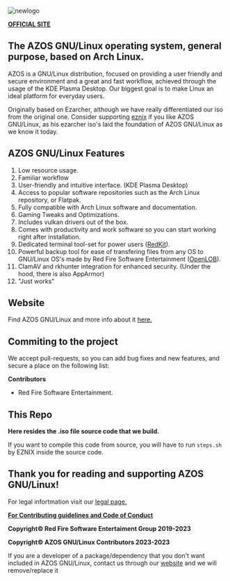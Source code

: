 ![newlogo](https://github.com/RedFireSoftwareEntertainment/AZOS-GNU-Linux/assets/98542488/09158202-4d60-48a4-8c00-00c1cadc76da)

[**OFFICIAL SITE**](https://sites.google.com/view/azosofficialsite/home)

## **The AZOS GNU/Linux operating system, general purpose, based on Arch Linux.**

AZOS is a GNU/Linux distribution, focused on providing a user friendly and secure environment and a great and fast workflow, achieved through the usage of the KDE Plasma Desktop. Our biggest goal is to make Linux an ideal platform for everyday users.

Originally based on Ezarcher, although we have really differentiated our iso from the original one. Consider supporting [eznix](https://www.youtube.com/@eznix) if you like AZOS GNU/Linux, as his ezarcher iso's laid the foundation of AZOS GNU/Linux as we know it today.

## AZOS GNU/Linux Features
 
 1. Low resource usage.
 2. Familiar workflow
 3. User-friendly and intuitive interface. (KDE Plasma Desktop)
 4. Access to popular software repositories such as the Arch Linux repository, or Flatpak. 
 5. Fully compatible with Arch Linux software and documentation.
 6. Gaming Tweaks and Optimizations.
 7. Includes vulkan drivers out of the box.
 8. Comes with productivity and work software so you can start working right after installation.
 9. Dedicated terminal tool-set for power users ([RedKit](https://github.com/RedFireSoftwareEntertainment/RedKit)).
 10. Powerful backup tool for ease of transfering files from any OS to GNU/Linux OS's made by Red Fire Software Entertainment ([OpenLOB](https://github.com/RedFireSoftwareEntertainment/OpenLOB)).
 11. ClamAV and rkhunter integration for enhanced security. (Under the hood, there is also AppArmor)
 12. "Just works"

## Website
Find AZOS GNU/Linux and more info about it [here.](https://sites.google.com/view/azosofficialsite/home)

## Commiting to the project
We accept pull-requests, so you can add bug fixes and new features, and secure a place on the following list:

**Contributors**

 - Red Fire Software Entertainment.

## **This Repo**

**Here resides the .iso file source code that we build.**

If you want to compile this code from source, you will have to run `steps.sh` by EZNIX inside the source code.


## **Thank you for reading and supporting AZOS GNU/Linux!**

For legal infortmation visit our [legal page.](https://sites.google.com/view/azosofficialsite/legal)

**[For Contributing guidelines and Code of Conduct](https://github.com/RedFireSoftwareEntertainment/AZOS-GNU-Linux/blob/main/CONTRIBUTING.md)**

**Copyright© Red Fire Software Entertaiment Group 2019-2023**

**Copyright© AZOS GNU/Linux Contributors 2023-2023** 

If you are a developer of a package/dependency that you don't want included in AZOS GNU/Linux, contact us through our [website](https://sites.google.com/view/azosofficialsite/contact-us) and we will remove/replace it
